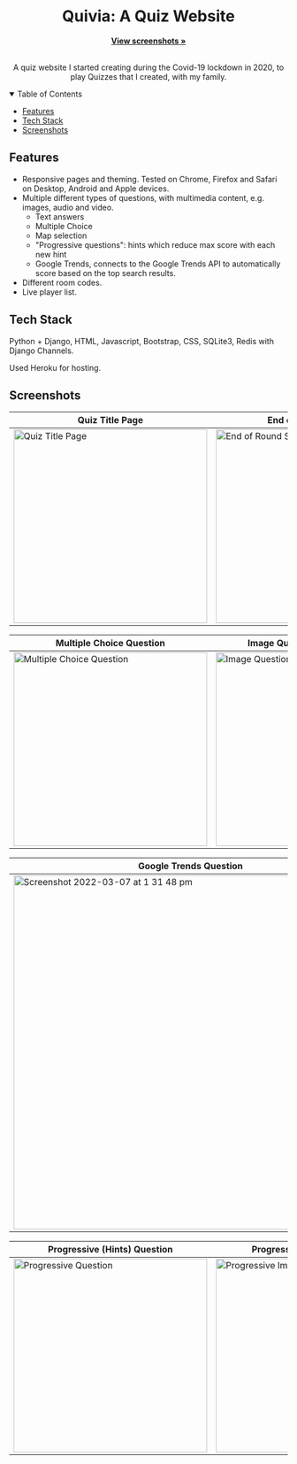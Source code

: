
<div align="center">
    <h1>Quivia: A Quiz Website</h1>
    <a href="#screenshots"><strong>View screenshots »</strong></a>
    <br/>
    <br />
    <p>A quiz website I started creating during the Covid-19 lockdown in 2020, to play Quizzes that I created, with my family.</p>
</div>

<details open="open">
<summary>Table of Contents</summary>

- [Features](#features)
- [Tech Stack](#tech-stack)
- [Screenshots](#screenshots)
    
</details>


## Features

- Responsive pages and theming. Tested on Chrome, Firefox and Safari on Desktop, Android and Apple devices.
- Multiple different types of questions, with multimedia content, e.g. images, audio and video.
    - Text answers
    - Multiple Choice
    - Map selection
    - "Progressive questions": hints which reduce max score with each new hint
    - Google Trends, connects to the Google Trends API to automatically score based on the top search results.
- Different room codes.
- Live player list.

## Tech Stack
Python + Django, HTML, Javascript, Bootstrap, CSS, SQLite3, Redis with Django Channels.

Used Heroku for hosting.

## Screenshots
Quiz Title Page | End of Round Scores | Text Question
--- | --- | ---
<img width="350" alt="Quiz Title Page" src="https://user-images.githubusercontent.com/25383436/154982701-e9f2bb19-5482-4912-b095-6ef25ef369d6.png">|<img width="350" alt="End of Round Scores" src="https://user-images.githubusercontent.com/25383436/154984330-e8b79169-08c3-4ac7-935e-f4c2bf65d3f5.gif">|<img width="350" alt="Text Question" src="https://user-images.githubusercontent.com/25383436/154983029-82b91fa1-0df5-489d-96cb-d9a0001229d3.png">

Multiple Choice Question | Image Question with Answers | Audio Question
--- | --- | ---
<img width="350" alt="Multiple Choice Question" src="https://user-images.githubusercontent.com/25383436/154983157-3bd249f9-969c-4a05-baee-05116c1116f3.png">|<img width="350" alt="Image Question with Answers" src="https://user-images.githubusercontent.com/25383436/154983228-5fe1583f-df67-4c99-9c4f-97c534d50205.png">|<img width="350" alt="Audio Question" src="https://user-images.githubusercontent.com/25383436/154983268-bad3dd01-8f95-4f11-b75b-aceca3f3097d.png">

Google Trends Question | Ordering Question | Map Question
--- | --- | ---
<img width="640" alt="Screenshot 2022-03-07 at 1 31 48 pm" src="https://user-images.githubusercontent.com/25383436/157043916-d5119e91-975b-44a0-a47f-96d5de56f771.png">|<img width="350" alt="Ordering Question" src="https://user-images.githubusercontent.com/25383436/154984975-579869e1-4436-4878-a5b9-76e591f1f832.gif">|<img width="350" alt="Map Question" src="https://user-images.githubusercontent.com/25383436/154985041-b9f87bce-08b8-49f0-8b68-1046e50d4af2.png">

Progressive (Hints) Question | Progressive Image Question
--- | ---
<img width="350" alt="Progressive Question" src="https://user-images.githubusercontent.com/25383436/154992461-92bf148b-b189-4f26-b03a-f919b551abb9.gif">|<img width="350" alt="Progressive Image Question" src="https://user-images.githubusercontent.com/25383436/154992705-810a5cbb-4c78-4632-b596-6dbfdd956290.gif">
